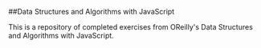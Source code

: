 ##Data Structures and Algorithms with JavaScript
<br>

This is a repository of completed exercises from OReilly's Data Structures and Algorithms with JavaScript.
